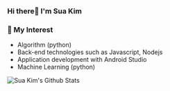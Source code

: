 ### Hi there👋 I'm Sua Kim 

### 🌱 My Interest
- Algorithm (python)
- Back-end technologies such as Javascript, Nodejs
- Application development with Android Studio
- Machine Learning (python)

![Sua Kim's Github Stats](https://github-readme-stats.vercel.app/api?username=sua-kim&show_icons=true)

<!--
**sua-kim/Sua-kim** is a ✨ _special_ ✨ repository because its `README.md` (this file) appears on your GitHub profile.

Here are some ideas to get you started:

- 🔭 I’m currently working on ...
- 🌱 I’m currently learning ...
- 👯 I’m looking to collaborate on ...
- 🤔 I’m looking for help with ...
- 💬 Ask me about ...
- 📫 How to reach me: ...
- 😄 Pronouns: ...
- ⚡ Fun fact: ...
-->
